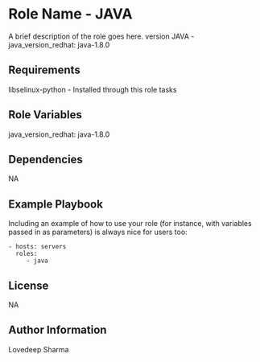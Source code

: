 Role Name - JAVA
=========

A brief description of the role goes here.
version JAVA - java_version_redhat: java-1.8.0

Requirements
------------

libselinux-python - Installed through this role tasks

Role Variables
--------------

java_version_redhat: java-1.8.0

Dependencies
------------

NA

Example Playbook
----------------

Including an example of how to use your role (for instance, with variables passed in as parameters) is always nice for users too:

    - hosts: servers
      roles:
         - java

License
-------

NA

Author Information
------------------

Lovedeep Sharma
